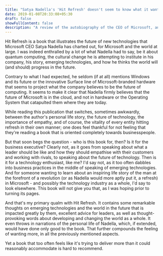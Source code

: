 ```yaml
---
title: "Satya Nadella's 'Hit Refresh' doesn't seem to know what it wants to be"
date: 2019-01-08T20:33:08+05:30
draft: false
showFullContent: false
description: "A review of the autobiography of the CEO of Microsoft, and musings on why it was a bit of a letdown"
---
```


Hit Refresh is a book that illustrates the future of new technologies that Microsoft CEO Satya Nadella has charted out, for Microsoft and the world at large.
I was indeed enthralled by a lot of what Nadella had to say, be it about quantum computing, the cultural change he is attempting to institute in his company, his story, emerging technologies, and how he thinks the world will (and should) progress in the future.

Contrary to what I had expected, he seldom (if at all) mentions Windows and its future or the innovative Surface line of Microsoft-branded hardware that seems to project what the company believes to be the future of computing. It seems to make it clear that Nadella firmly believes that the future of Microsoft is in the cloud, and not in hardware or the Operating System that catapulted them where they are today.

While reading this publication that switches, sometimes awkwardly, between the author's personal life story, the future of technology, the importance of empathy, and of course, the vitality of every entity hitting refresh in their own manner; one does feel thankful for not feeling that they're reading a book that is oriented completely towards businesspeople.

But that soon begs the question - who is this book for, then? Is it for the business executive? Clearly not, as it goes from speaking about what a leader should be like and how they should empathise with their customers and working with rivals, to speaking about the future of technology. Then is it for a technology enthusiast, like me? I'd say not, as it too often dabbles into business practices in the middle of speaking of emerging technologies. And for someone wanting to learn about an inspiring life story of the man at the forefront of a revolution (or as Nadella would more aptly put it, a refresh) in Microsoft - and possibly the technology industry as a whole, I'd say to look elsewhere. This book will not give you that, as I was hoping prior to turning its pages.

And that's my primary qualm with Hit Refresh. It contains some remarkable thoughts on emerging technologies and the world in the future that is impacted greatly by them, excellent advice for leaders, as well as thought-provoking words about developing and changing the world as a whole. It even throws in narrations of the personal life of Nadella, which, if extended, would have done only good to the book. That further compounds the feeling of wanting more, in all the previously mentioned aspects.

Yet a book that too often feels like it's trying to deliver more than it could reasonably accommodate is hard to recommend.
